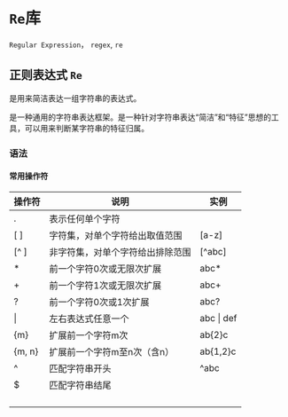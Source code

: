# `Re`库

`Regular Expression`， `regex`, `re`



## 正则表达式 `Re`

是用来简洁表达一组字符串的表达式。

是一种通用的字符串表达框架。是一种针对字符串表达“简洁”和“特征”思想的工具，可以用来判断某字符串的特征归属。



### 语法

#### 常用操作符

| 操作符 | 说明                             | 实例       |
| ------ | -------------------------------- | ---------- |
| .      | 表示任何单个字符                 |            |
| [ ]    | 字符集，对单个字符给出取值范围   | [a-z]      |
| [^ ]   | 非字符集，对单个字符给出排除范围 | [^abc]     |
| *      | 前一个字符0次或无限次扩展        | abc*       |
| +      | 前一个字符1次或无限次扩展        | abc+       |
| ?      | 前一个字符0次或1次扩展           | abc?       |
| \|     | 左右表达式任意一个               | abc \| def |
| {m}    | 扩展前一个字符m次                | ab{2}c     |
| {m, n} | 扩展前一个字符m至n次（含n）      | ab{1,2}c   |
| ^      | 匹配字符串开头                   | ^abc       |
| $      | 匹配字符串结尾                   |            |
|        |                                  |            |
|        |                                  |            |
|        |                                  |            |
|        |                                  |            |

